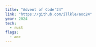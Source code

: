 ```yaml
---
title: "Advent of Code'24"
link: "https://github.com/illkle/aoc24"
year: 2024
tech:
  - rust
flags:
  - aoc
---
```

